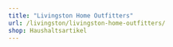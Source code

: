 ```yaml
---
title: "Livingston Home Outfitters"
url: /livingston/livingston-home-outfitters/
shop: Haushaltsartikel
---
```

